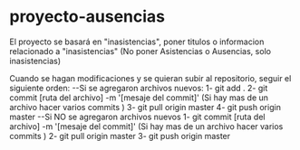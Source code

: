 # proyecto-ausencias

El proyecto se basará en "inasistencias", poner titulos o informacion relacionado a "inasistencias"
(No poner Asistencias o Ausencias, solo inasistencias)

Cuando se hagan modificaciones y se quieran subir al repositorio, seguir el siguiente orden:
--Si se agregaron archivos nuevos: 
  1- git add .
  2- git commit [ruta del archivo] -m '[mesaje del commit]' (Si hay mas de un archivo hacer varios commits )
  3- git pull origin master
  4- git push origin master
--Si NO se agregaron archivos nuevos
  1- git commit [ruta del archivo] -m '[mesaje del commit]' (Si hay mas de un archivo hacer varios commits )
  2- git pull origin master
  3- git push origin master

